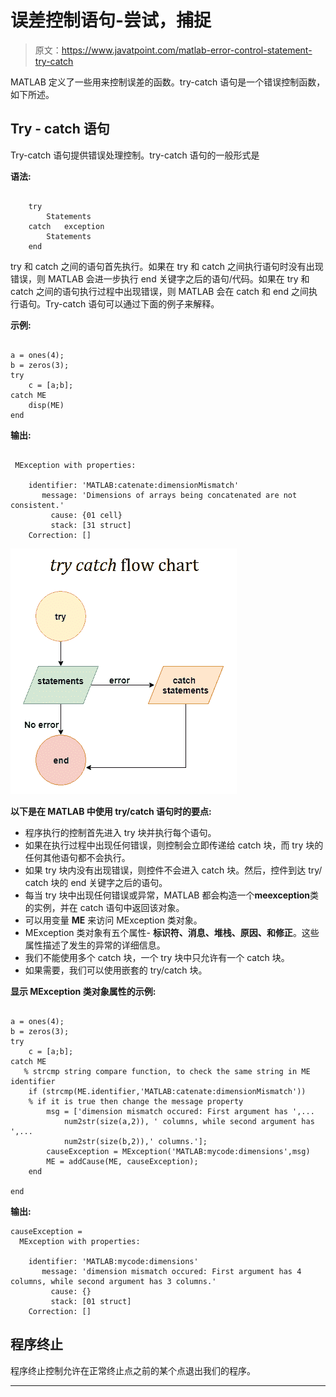 # 误差控制语句-尝试，捕捉

> 原文：<https://www.javatpoint.com/matlab-error-control-statement-try-catch>

MATLAB 定义了一些用来控制误差的函数。try-catch 语句是一个错误控制函数，如下所述。

## Try - catch 语句

Try-catch 语句提供错误处理控制。try-catch 语句的一般形式是

**语法:**

```

	try
		Statements
	catch   exception
		Statements
	end

```

try 和 catch 之间的语句首先执行。如果在 try 和 catch 之间执行语句时没有出现错误，则 MATLAB 会进一步执行 end 关键字之后的语句/代码。如果在 try 和 catch 之间的语句执行过程中出现错误，则 MATLAB 会在 catch 和 end 之间执行语句。Try-catch 语句可以通过下面的例子来解释。

**示例:**

```

a = ones(4);
b = zeros(3);
try
    c = [a;b];
catch ME
    disp(ME)
end

```

**输出:**

```

 MException with properties:

    identifier: 'MATLAB:catenate:dimensionMismatch'
       message: 'Dimensions of arrays being concatenated are not consistent.'
         cause: {01 cell}
         stack: [31 struct]
    Correction: []

```

![MATLAB Error Control Statement-try, catch](img/446393b2370e5a2ec2966334dcc0e277.png)

**以下是在 MATLAB 中使用 try/catch 语句时的要点:**

*   程序执行的控制首先进入 try 块并执行每个语句。
*   如果在执行过程中出现任何错误，则控制会立即传递给 catch 块，而 try 块的任何其他语句都不会执行。
*   如果 try 块内没有出现错误，则控件不会进入 catch 块。然后，控件到达 try/ catch 块的 end 关键字之后的语句。
*   每当 try 块中出现任何错误或异常，MATLAB 都会构造一个**meexception**类的实例，并在 catch 语句中返回该对象。
*   可以用变量 **ME** 来访问 MException 类对象。
*   MException 类对象有五个属性- **标识符、消息、堆栈、原因、**和**修正**。这些属性描述了发生的异常的详细信息。
*   我们不能使用多个 catch 块，一个 try 块中只允许有一个 catch 块。
*   如果需要，我们可以使用嵌套的 try/catch 块。

**显示 MException 类对象属性的示例:**

```

a = ones(4);
b = zeros(3);
try
    c = [a;b];
catch ME
   % strcmp string compare function, to check the same string in ME identifier
    if (strcmp(ME.identifier,'MATLAB:catenate:dimensionMismatch'))
	% if it is true then change the message property
        msg = ['dimension mismatch occured: First argument has ',...
            num2str(size(a,2)), ' columns, while second argument has ',...
            num2str(size(b,2)),' columns.'];
        causeException = MException('MATLAB:mycode:dimensions',msg)
        ME = addCause(ME, causeException);
    end

end

```

**输出:**

```
causeException = 
  MException with properties:

    identifier: 'MATLAB:mycode:dimensions'
       message: 'dimension mismatch occured: First argument has 4 columns, while second argument has 3 columns.'
         cause: {}
         stack: [01 struct]
    Correction: []

```

## 程序终止

程序终止控制允许在正常终止点之前的某个点退出我们的程序。

* * *